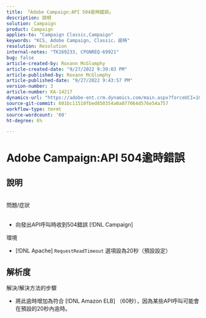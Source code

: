 ```yaml
---
title: 「Adobe Campaign:API 504逾時錯誤」
description: 說明
solution: Campaign
product: Campaign
applies-to: "Campaign Classic,Campaign"
keywords: "KCS, Adobe Campaign, Classic，逾時"
resolution: Resolution
internal-notes: "TK169233, CPGNREQ-69921"
bug: false
article-created-by: Roxann McGlumphy
article-created-date: "9/27/2022 9:39:03 PM"
article-published-by: Roxann McGlumphy
article-published-date: "9/27/2022 9:43:57 PM"
version-number: 3
article-number: KA-14217
dynamics-url: "https://adobe-ent.crm.dynamics.com/main.aspx?forceUCI=1&pagetype=entityrecord&etn=knowledgearticle&id=fb9fddcd-ac3e-ed11-9db1-00224808613b"
source-git-commit: 601bc11510fbed850354a0a077064d576e54a757
workflow-type: tm+mt
source-wordcount: '60'
ht-degree: 6%

---
```


# Adobe Campaign:API 504逾時錯誤

## 說明

<br>問題/症狀<br><br>
- 向發出API呼叫時收到504錯誤 [!DNL Campaign]



環境
- [!DNL Apache] `RequestReadTimeout` 選項設為20秒（預設設定）



## 解析度

解決/解決方法的步驟
- 將此逾時增加為符合 [!DNL Amazon ELB] （60秒），因為某些API呼叫可能會在預設的20秒內逾時。
